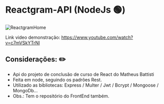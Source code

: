 # Reactgram-API (NodeJs 🟢)

![ReactgramHome](https://github.com/user-attachments/assets/a1620b97-94a2-45fd-bd9c-b7f8efe16e54)

Link video demonstração: https://www.youtube.com/watch?v=c7mVSkYTrNI

## Considerações: ✏️

* Api do projeto de conclusão de curso de React do Matheus Battisti
* Feita em node, seguindo os padrões Rest.
* Utilizado as bibliotecas: Express / Multer / Jwt / Bcrypt / Mongoose / MongoDb...
* Obs.: Tem o repositório do FrontEnd também.

